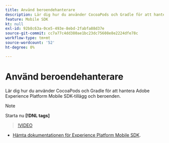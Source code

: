 ```yaml
---
title: Använd beroendehanterare
description: Lär dig hur du använder CocoaPods och Gradle för att hantera SDK-tillägg och beroenden för mobila enheter.
feature: Mobile SDK
kt: null
exl-id: 92b8c63a-0ce5-493e-8ebd-2fabfa88d37e
source-git-commit: cc7a77c4dd380ae1bc23dc75608e8e2224dfe78c
workflow-type: tm+mt
source-wordcount: '52'
ht-degree: 0%

---
```


# Använd beroendehanterare

Lär dig hur du använder CocoaPods och Gradle för att hantera Adobe Experience Platform Mobile SDK-tillägg och beroenden.

>[!NOTE]
>
> Starta nu **[!DNL tags]**

>[!VIDEO](https://video.tv.adobe.com/v/26263/?quality=12&learn=on)

* [Hämta dokumentationen för Experience Platform Mobile SDK](https://aep-sdks.gitbook.io/docs/getting-started/get-the-sdk).
